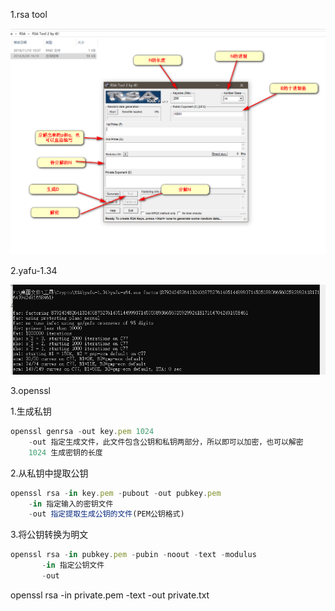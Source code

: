 1.rsa tool

![](images/F9A2B509E4784E98898883AA1FC94BD6rsatool使用教程.png)

2.yafu-1.34

![](images/09963763363C47CBA6F1ED74A9B23C89使用教程.png)



3.openssl

1.生成私钥

```javascript
openssl genrsa -out key.pem 1024
    -out 指定生成文件，此文件包含公钥和私钥两部分，所以即可以加密，也可以解密
    1024 生成密钥的长度
```



2.从私钥中提取公钥

```javascript
openssl rsa -in key.pem -pubout -out pubkey.pem
    -in 指定输入的密钥文件
    -out 指定提取生成公钥的文件(PEM公钥格式)
```



3.将公钥转换为明文

```javascript
openssl rsa -in pubkey.pem -pubin -noout -text -modulus
       -in 指定公钥文件
       -out 
```



openssl rsa -in private.pem -text -out private.txt